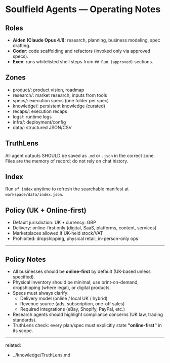 # Soulfield Agents — Operating Notes

## Roles
- **Aiden (Claude Opus 4.1)**: research, planning, business modeling, spec drafting.
- **Coder**: code scaffolding and refactors (invoked only via approved specs).
- **Exec**: runs whitelisted shell steps from `## Run (approved)` sections.

## Zones
- product/: product vision, roadmap
- research/: market research, inputs from tools
- specs/: execution specs (one folder per spec)
- knowledge/: persistent knowledge (curated)
- recaps/: execution recaps
- logs/: runtime logs
- infra/: deployment/config
- data/: structured JSON/CSV

## TruthLens
All agent outputs SHOULD be saved as `.md` or `.json` in the correct zone. Files are the memory of record; do not rely on chat history.

## Index
Run `sf index` anytime to refresh the searchable manifest at `workspace/data/index.json`.

## Policy (UK + Online-first)
- Default jurisdiction: UK • currency: GBP
- Delivery: online-first only (digital, SaaS, platforms, content, services)
- Marketplaces allowed if UK-held stock/VAT
- Prohibited: dropshipping, physical retail, in-person-only ops

---

## Policy Notes

- All businesses should be **online-first** by default (UK-based unless specified).
- Physical inventory should be minimal; use print-on-demand, dropshipping (where legal), or digital products.
- Specs must always clarify:
  - Delivery model (online / local UK / hybrid)
  - Revenue source (ads, subscription, one-off sales)
  - Required integrations (eBay, Shopify, PayPal, etc.)
- Research agents should highlight compliance concerns (UK law, trading standards).
- TruthLens check: every plan/spec must explicitly state **"online-first"** in its scope.


---
related:
  - ../knowledge/TruthLens.md
